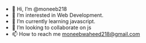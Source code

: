 - 👋 Hi, I’m @moneeb218
- 👀 I’m interested in Web Development.
- 🌱 I’m currently learning javascript.
- 💞️ I’m looking to collaborate on js
- 📫 How to reach me moneebwaheed218@gmail.com

<!---
moneeb218/moneeb218 is a ✨ special ✨ repository because its `README.md` (this file) appears on your GitHub profile.
You can click the Preview link to take a look at your changes.
--->
